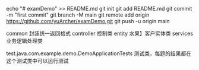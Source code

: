echo "# examDemo" >> README.md
git init
git add README.md
git commit -m "first commit"
git branch -M main
git remote add origin https://github.com/yuArcher/examDemo.git
git push -u origin main


common 封装统一返回格式
controller 控制类
entity 水果】客户实体类
services 业务逻辑处理类

test.java.com.example.demo.DemoApplicationTests 测试类，每题的结果都在这个测试类中可以运行测试
